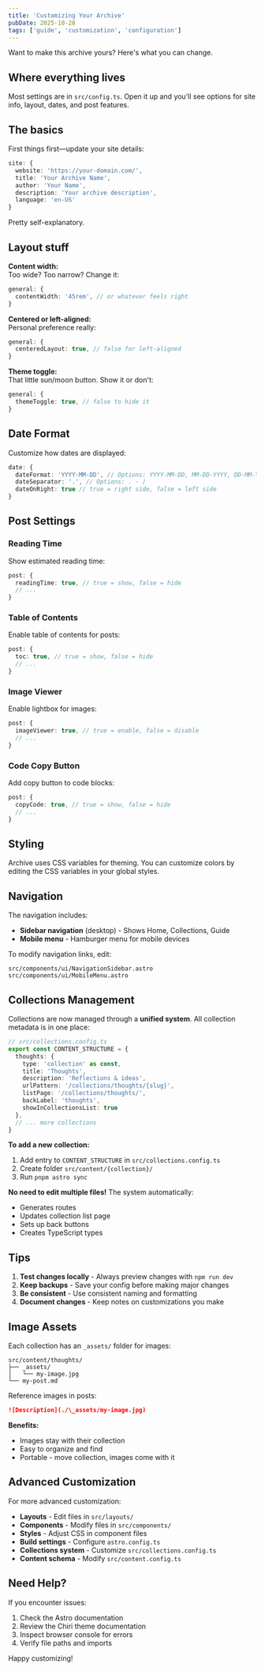 ```yaml
---
title: 'Customizing Your Archive'
pubDate: 2025-10-28
tags: ['guide', 'customization', 'configuration']
---
```


Want to make this archive yours? Here's what you can change.

## Where everything lives

Most settings are in `src/config.ts`. Open it up and you'll see options for site info, layout, dates, and post features.

## The basics

First things first—update your site details:

```typescript
site: {
  website: 'https://your-domain.com/',
  title: 'Your Archive Name',
  author: 'Your Name',
  description: 'Your archive description',
  language: 'en-US'
}
```

Pretty self-explanatory.

## Layout stuff

**Content width:**  
Too wide? Too narrow? Change it:

```typescript
general: {
  contentWidth: '45rem', // or whatever feels right
}
```

**Centered or left-aligned:**  
Personal preference really:

```typescript
general: {
  centeredLayout: true, // false for left-aligned
}
```

**Theme toggle:**  
That little sun/moon button. Show it or don't:

```typescript
general: {
  themeToggle: true, // false to hide it
}
```

## Date Format

Customize how dates are displayed:

```typescript
date: {
  dateFormat: 'YYYY-MM-DD', // Options: YYYY-MM-DD, MM-DD-YYYY, DD-MM-YYYY
  dateSeparator: '.', // Options: . - /
  dateOnRight: true // true = right side, false = left side
}
```

## Post Settings

### Reading Time

Show estimated reading time:

```typescript
post: {
  readingTime: true, // true = show, false = hide
  // ...
}
```

### Table of Contents

Enable table of contents for posts:

```typescript
post: {
  toc: true, // true = show, false = hide
  // ...
}
```

### Image Viewer

Enable lightbox for images:

```typescript
post: {
  imageViewer: true, // true = enable, false = disable
  // ...
}
```

### Code Copy Button

Add copy button to code blocks:

```typescript
post: {
  copyCode: true, // true = show, false = hide
  // ...
}
```

## Styling

Archive uses CSS variables for theming. You can customize colors by editing the CSS variables in your global styles.

## Navigation

The navigation includes:
- **Sidebar navigation** (desktop) - Shows Home, Collections, Guide
- **Mobile menu** - Hamburger menu for mobile devices

To modify navigation links, edit:
```
src/components/ui/NavigationSidebar.astro
src/components/ui/MobileMenu.astro
```

## Collections Management

Collections are now managed through a **unified system**. All collection metadata is in one place:

```typescript
// src/collections.config.ts
export const CONTENT_STRUCTURE = {
  thoughts: {
    type: 'collection' as const,
    title: 'Thoughts',
    description: 'Reflections & ideas',
    urlPattern: '/collections/thoughts/{slug}',
    listPage: '/collections/thoughts/',
    backLabel: 'thoughts',
    showInCollectionsList: true
  },
  // ... more collections
}
```

**To add a new collection:**
1. Add entry to `CONTENT_STRUCTURE` in `src/collections.config.ts`
2. Create folder `src/content/{collection}/`
3. Run `pnpm astro sync`

**No need to edit multiple files!** The system automatically:
- Generates routes
- Updates collection list page
- Sets up back buttons
- Creates TypeScript types

## Tips

1. **Test changes locally** - Always preview changes with `npm run dev`
2. **Keep backups** - Save your config before making major changes
3. **Be consistent** - Use consistent naming and formatting
4. **Document changes** - Keep notes on customizations you make

## Image Assets

Each collection has an `_assets/` folder for images:

```
src/content/thoughts/
├── _assets/
│   └── my-image.jpg
└── my-post.md
```

Reference images in posts:
```markdown
![Description](./\_assets/my-image.jpg)
```

**Benefits:**
- Images stay with their collection
- Easy to organize and find
- Portable - move collection, images come with it

## Advanced Customization

For more advanced customization:
- **Layouts** - Edit files in `src/layouts/`
- **Components** - Modify files in `src/components/`
- **Styles** - Adjust CSS in component files
- **Build settings** - Configure `astro.config.ts`
- **Collections system** - Customize `src/collections.config.ts`
- **Content schema** - Modify `src/content.config.ts`

## Need Help?

If you encounter issues:
1. Check the Astro documentation
2. Review the Chiri theme documentation
3. Inspect browser console for errors
4. Verify file paths and imports

Happy customizing!
